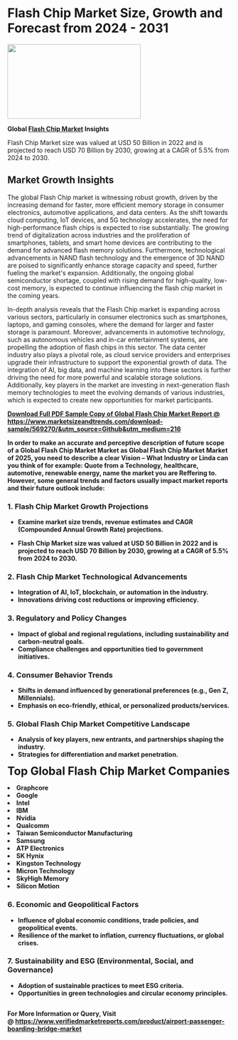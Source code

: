<H1>Flash Chip Market Size, Growth and Forecast from 2024 - 2031</H1><img class="aligncenter size-medium wp-image-584254" src="https://thirdeyenews.in/wp-content/uploads/2024/09/Global-Market-Research-300x168.jpeg" alt="" width="300" height="168" /><p><strong>Global&nbsp;<a href="https://www.marketsizeandtrends.com/download-sample/569270/&amp;utm_source=Github&utm_medium=216">Flash Chip Market</a> Insights</strong></p><p>Flash Chip Market size was valued at USD 50 Billion in 2022 and is projected to reach USD 70 Billion by 2030, growing at a CAGR of 5.5% from 2024 to 2030.</p><p><h2>Market Growth Insights</h2> <p>The global Flash Chip market is witnessing robust growth, driven by the increasing demand for faster, more efficient memory storage in consumer electronics, automotive applications, and data centers. As the shift towards cloud computing, IoT devices, and 5G technology accelerates, the need for high-performance flash chips is expected to rise substantially. The growing trend of digitalization across industries and the proliferation of smartphones, tablets, and smart home devices are contributing to the demand for advanced flash memory solutions. Furthermore, technological advancements in NAND flash technology and the emergence of 3D NAND are poised to significantly enhance storage capacity and speed, further fueling the market's expansion. Additionally, the ongoing global semiconductor shortage, coupled with rising demand for high-quality, low-cost memory, is expected to continue influencing the flash chip market in the coming years.</p> <p><strong><a href="#"></a></strong></p> <p>In-depth analysis reveals that the Flash Chip market is expanding across various sectors, particularly in consumer electronics such as smartphones, laptops, and gaming consoles, where the demand for larger and faster storage is paramount. Moreover, advancements in automotive technology, such as autonomous vehicles and in-car entertainment systems, are propelling the adoption of flash chips in this sector. The data center industry also plays a pivotal role, as cloud service providers and enterprises upgrade their infrastructure to support the exponential growth of data. The integration of AI, big data, and machine learning into these sectors is further driving the need for more powerful and scalable storage solutions. Additionally, key players in the market are investing in next-generation flash memory technologies to meet the evolving demands of various industries, which is expected to create new opportunities for market participants. <p><strong><a href="#"></p><p><span class=""><strong>Download Full PDF Sample Copy of Global Flash Chip Market Report</strong> @ <a href="https://www.marketsizeandtrends.com/download-sample/569270/&amp;utm_source=Github&utm_medium=216" target="_blank">https://www.marketsizeandtrends.com/download-sample/569270/&amp;utm_source=Github&utm_medium=216</a></span></p><p>In order to make an accurate and perceptive description of future scope of a Global&nbsp;Flash Chip Market Market as Global&nbsp;Flash Chip Market Market of 2025, you need to describe a clear Vision &ndash; What Industry or Linda can you think of for example: Quote from a Technology, healthcare, automotive, renewable energy, name the market you are Reffering to. However, some general trends and factors usually impact market reports and their future outlook include:</p><h3>1.&nbsp;<strong>Flash Chip Market Growth Projections</strong></h3><ul><li>Examine market size trends, revenue estimates and CAGR (Compounded Annual Growth Rate) projections.</li><li><p>Flash Chip Market size was valued at USD 50 Billion in 2022 and is projected to reach USD 70 Billion by 2030, growing at a CAGR of 5.5% from 2024 to 2030.</p></li></ul><h3>2.&nbsp;<strong>Flash Chip Market Technological Advancements</strong></h3><ul><li>Integration of AI, IoT, blockchain, or automation in the industry.</li><li>Innovations driving cost reductions or improving efficiency.</li></ul><h3>3.&nbsp;<strong>Regulatory and Policy Changes</strong></h3><ul><li>Impact of global and regional regulations, including sustainability and carbon-neutral goals.</li><li>Compliance challenges and opportunities tied to government initiatives.</li></ul><h3>4.&nbsp;<strong>Consumer Behavior Trends</strong></h3><ul><li>Shifts in demand influenced by generational preferences (e.g., Gen Z, Millennials).</li><li>Emphasis on eco-friendly, ethical, or personalized products/services.</li></ul><h3>5.&nbsp;<strong>Global Flash Chip Market Competitive Landscape</strong></h3><ul><li>Analysis of key players, new entrants, and partnerships shaping the industry.</li><li>Strategies for differentiation and market penetration.</li></ul><p data-pm-slice="1 1 []"><span style="color: inherit; font-family: inherit; font-size: 25px;">Top Global Flash Chip Market Companies</span></p><div class="" data-test-id=""><p><li>Graphcore</li><li> Google</li><li> Intel</li><li> IBM</li><li> Nvidia</li><li> Qualcomm</li><li> Taiwan Semiconductor Manufacturing</li><li> Samsung</li><li> ATP Electronics</li><li> SK Hynix</li><li> Kingston Technology</li><li> Micron Technology</li><li> SkyHigh Memory</li><li> Silicon Motion</li></p></div><h3>6.&nbsp;<strong>Economic and Geopolitical Factors</strong></h3><ul><li>Influence of global economic conditions, trade policies, and geopolitical events.</li><li>Resilience of the market to inflation, currency fluctuations, or global crises.</li></ul><h3>7.&nbsp;<strong>Sustainability and ESG (Environmental, Social, and Governance)</strong></h3><ul><li>Adoption of sustainable practices to meet ESG criteria.</li><li>Opportunities in green technologies and circular economy principles.</li></ul><h2><strong style="font-size: 14px;">For More Information or Query, Visit @&nbsp;</strong><a style="background-color: #ffffff; font-size: 14px;" href="https://www.marketsizeandtrends.com/report/flash-chip-market/" target="_blank">https://www.verifiedmarketreports.com/product/airport-passenger-boarding-bridge-market</a></h2>
